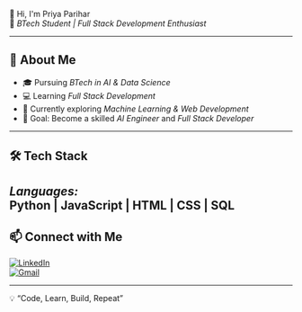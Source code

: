  👋 Hi, I'm Priya Parihar  
🚀 *BTech Student  | Full Stack Development Enthusiast*  

---

## 🌟 About Me
- 🎓 Pursuing *BTech in AI & Data Science*  
- 💻 Learning *Full Stack Development*  
- 🌱 Currently exploring *Machine Learning & Web Development*  
- 🎯 Goal: Become a skilled *AI Engineer* and *Full Stack Developer*  

---

## 🛠 Tech Stack
*Languages:*  
Python | JavaScript | HTML | CSS | SQL
---
## 📫 Connect with Me
[![LinkedIn](https://img.shields.io/badge/LinkedIn-blue?style=for-the-badge&logo=linkedin)](https://www.linkedin.com/)  
[![Gmail](https://img.shields.io/badge/Email-red?style=for-the-badge&logo=gmail)](mailto:youremail@gmail.com)

---
💡 “Code, Learn, Build, Repeat”

